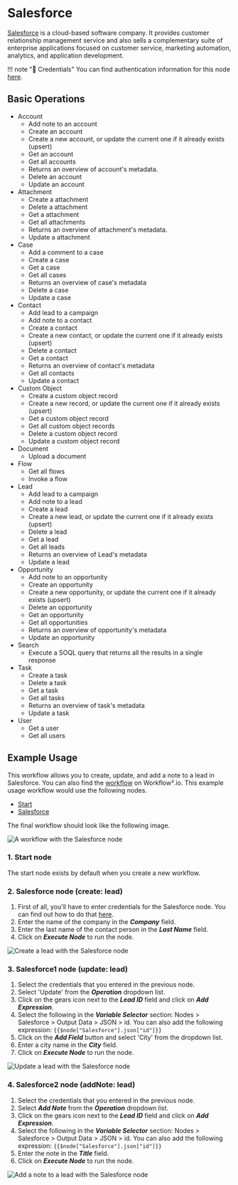 # Salesforce

[Salesforce](https://www.salesforce.com/) is a cloud-based software company. It provides customer relationship management service and also sells a complementary suite of enterprise applications focused on customer service, marketing automation, analytics, and application development.

!!! note "🔑 Credentials"
    You can find authentication information for this node [here](/workflow/integrations/credentials/salesforce/).


## Basic Operations

* Account
    * Add note to an account
    * Create an account
    * Create a new account, or update the current one if it already exists (upsert)
    * Get an account
    * Get all accounts
    * Returns an overview of account's metadata.
    * Delete an account
    * Update an account
* Attachment
    * Create a attachment
    * Delete a attachment
    * Get a attachment
    * Get all attachments
    * Returns an overview of attachment's metadata.
    * Update a attachment
* Case
    * Add a comment to a case
    * Create a case
    * Get a case
    * Get all cases
    * Returns an overview of case's metadata
    * Delete a case
    * Update a case
* Contact
    * Add lead to a campaign
    * Add note to a contact
    * Create a contact
    * Create a new contact, or update the current one if it already exists (upsert)
    * Delete a contact
    * Get a contact
    * Returns an overview of contact's metadata
    * Get all contacts
    * Update a contact
* Custom Object
    * Create a custom object record
    * Create a new record, or update the current one if it already exists (upsert)
    * Get a custom object record
    * Get all custom object records
    * Delete a custom object record
    * Update a custom object record
* Document
    * Upload a document
* Flow
    * Get all flows
    * Invoke a flow
* Lead
    * Add lead to a campaign
    * Add note to a lead
    * Create a lead
    * Create a new lead, or update the current one if it already exists (upsert)
    * Delete a lead
    * Get a lead
    * Get all leads
    * Returns an overview of Lead's metadata
    * Update a lead
* Opportunity
    * Add note to an opportunity
    * Create an opportunity
    * Create a new opportunity, or update the current one if it already exists (upsert)
    * Delete an opportunity
    * Get an opportunity
    * Get all opportunities
    * Returns an overview of opportunity's metadata
    * Update an opportunity
* Search
    * Execute a SOQL query that returns all the results in a single response
* Task
    * Create a task
    * Delete a task
    * Get a task
    * Get all tasks
    * Returns an overview of task's metadata
    * Update a task
* User
    * Get a user
    * Get all users

## Example Usage

This workflow allows you to create, update, and add a note to a lead in Salesforce. You can also find the [workflow](https://WF².io/workflows/664) on Workflow².io. This example usage workflow would use the following nodes.
- [Start](/workflow/integrations/core-nodes/workflow-nodes-base.start/)
- [Salesforce]()

The final workflow should look like the following image.

![A workflow with the Salesforce node](/_images/integrations/nodes/salesforce/workflow.png)

### 1. Start node

The start node exists by default when you create a new workflow.

### 2. Salesforce node (create: lead)

1. First of all, you'll have to enter credentials for the Salesforce node. You can find out how to do that [here](/workflow/integrations/credentials/salesforce/).
2. Enter the name of the company in the ***Company*** field.
3. Enter the last name of the contact person in the ***Last Name*** field.
4. Click on ***Execute Node*** to run the node.

![Create a lead with the Salesforce node](/_images/integrations/nodes/salesforce/salesforce_node.png)


### 3. Salesforce1 node (update: lead)

1. Select the credentials that you entered in the previous node.
2. Select 'Update' from the ***Operation*** dropdown list.
3. Click on the gears icon next to the ***Lead ID*** field and click on ***Add Expression***.
4. Select the following in the ***Variable Selector*** section: Nodes > Salesforce > Output Data > JSON > id. You can also add the following expression: `{{$node["Salesforce"].json["id"]}}`
5. Click on the ***Add Field*** button and select 'City' from the dropdown list.
6. Enter a city name in the ***City*** field.
7. Click on ***Execute Node*** to run the node.

![Update a lead with the Salesforce node](/_images/integrations/nodes/salesforce/salesforce1_node.png)



### 4. Salesforce2 node (addNote: lead)

1. Select the credentials that you entered in the previous node.
2. Select ***Add Note*** from the ***Operation*** dropdown list.
3. Click on the gears icon next to the ***Lead ID*** field and click on ***Add Expression***.
4. Select the following in the ***Variable Selector*** section: Nodes > Salesforce > Output Data > JSON > id. You can also add the following expression: `{{$node["Salesforce"].json["id"]}}`
5. Enter the note in the ***Title*** field.
6. Click on ***Execute Node*** to run the node.

![Add a note to a lead with the Salesforce node](/_images/integrations/nodes/salesforce/salesforce2_node.png)

